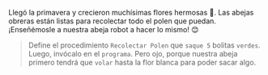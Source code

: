 <gs-attire attire-url="https://raw.githubusercontent.com/MumukiProject/mumuki-guia-gobstones-repeticion-simple-kids/master/assets/attires/config.json"></gs-attire>
<gs-toolbox toolbox-url="https://raw.githubusercontent.com/MumukiProject/mumuki-guia-gobstones-repeticion-simple-kids/master/assets/toolbox_1553708780521.xml"></gs-toolbox>

Llegó la primavera y crecieron muchísimas flores hermosas :bouquet:. Las abejas obreras están listas para recolectar todo el polen que puedan. ¡Enseñémosle a nuestra abeja robot a hacer lo mismo! :blush:

> Define el procedimiento `Recolectar Polen` que `saque 5` bolitas `verdes`. Luego, invócalo en el `programa`. Pero ojo, porque nuestra abeja primero tendrá que `volar` hasta la flor blanca para poder sacar algo.
